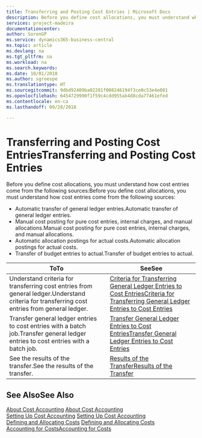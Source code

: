 ```yaml
---
title: Transferring and Posting Cost Entries | Microsoft Docs
description: Before you define cost allocations, you must understand where cost entries come from.
services: project-madeira
documentationcenter: 
author: SorenGP
ms.service: dynamics365-business-central
ms.topic: article
ms.devlang: na
ms.tgt_pltfrm: na
ms.workload: na
ms.search.keywords: 
ms.date: 10/01/2018
ms.author: sgroespe
ms.translationtype: HT
ms.sourcegitcommit: 9dbd92409ba02281f008246194f3ce0c53e4e001
ms.openlocfilehash: 6454729990f1f59c4cdd955ab4d8cda77461efed
ms.contentlocale: en-ca
ms.lasthandoff: 09/28/2018

---
```

# <a name="transferring-and-posting-cost-entries"></a><span data-ttu-id="ed7f1-103">Transferring and Posting Cost Entries</span><span class="sxs-lookup"><span data-stu-id="ed7f1-103">Transferring and Posting Cost Entries</span></span>
<span data-ttu-id="ed7f1-104">Before you define cost allocations, you must understand how cost entries come from the following sources:</span><span class="sxs-lookup"><span data-stu-id="ed7f1-104">Before you define cost allocations, you must understand how cost entries come from the following sources:</span></span>  

-   <span data-ttu-id="ed7f1-105">Automatic transfer of general ledger entries.</span><span class="sxs-lookup"><span data-stu-id="ed7f1-105">Automatic transfer of general ledger entries.</span></span>  
-   <span data-ttu-id="ed7f1-106">Manual cost posting for pure cost entries, internal charges, and manual allocations.</span><span class="sxs-lookup"><span data-stu-id="ed7f1-106">Manual cost posting for pure cost entries, internal charges, and manual allocations.</span></span>  
-   <span data-ttu-id="ed7f1-107">Automatic allocation postings for actual costs.</span><span class="sxs-lookup"><span data-stu-id="ed7f1-107">Automatic allocation postings for actual costs.</span></span>  
-   <span data-ttu-id="ed7f1-108">Transfer of budget entries to actual.</span><span class="sxs-lookup"><span data-stu-id="ed7f1-108">Transfer of budget entries to actual.</span></span>  

|<span data-ttu-id="ed7f1-109">**To**</span><span class="sxs-lookup"><span data-stu-id="ed7f1-109">**To**</span></span>|<span data-ttu-id="ed7f1-110">**See**</span><span class="sxs-lookup"><span data-stu-id="ed7f1-110">**See**</span></span>|  
|------------|-------------|  
|<span data-ttu-id="ed7f1-111">Understand criteria for transferring cost entries from general ledger.</span><span class="sxs-lookup"><span data-stu-id="ed7f1-111">Understand criteria for transferring cost entries from general ledger.</span></span>|[<span data-ttu-id="ed7f1-112">Criteria for Transferring General Ledger Entries to Cost Entries</span><span class="sxs-lookup"><span data-stu-id="ed7f1-112">Criteria for Transferring General Ledger Entries to Cost Entries</span></span>](finance-criteria-for-transferring-general-ledger-entries-to-cost-entries.md)|  
|<span data-ttu-id="ed7f1-113">Transfer general ledger entries to cost entries with a batch job.</span><span class="sxs-lookup"><span data-stu-id="ed7f1-113">Transfer general ledger entries to cost entries with a batch job.</span></span>|[<span data-ttu-id="ed7f1-114">Transfer General Ledger Entries to Cost Entries</span><span class="sxs-lookup"><span data-stu-id="ed7f1-114">Transfer General Ledger Entries to Cost Entries</span></span>](finance-how-to-transfer-general-ledger-entries-to-cost-entries.md)|  
|<span data-ttu-id="ed7f1-115">See the results of the transfer.</span><span class="sxs-lookup"><span data-stu-id="ed7f1-115">See the results of the transfer.</span></span>|[<span data-ttu-id="ed7f1-116">Results of the Transfer</span><span class="sxs-lookup"><span data-stu-id="ed7f1-116">Results of the Transfer</span></span>](finance-results-of-the-transfer.md)|  

## <a name="see-also"></a><span data-ttu-id="ed7f1-117">See Also</span><span class="sxs-lookup"><span data-stu-id="ed7f1-117">See Also</span></span>  
 <span data-ttu-id="ed7f1-118">[About Cost Accounting](finance-about-cost-accounting.md) </span><span class="sxs-lookup"><span data-stu-id="ed7f1-118">[About Cost Accounting](finance-about-cost-accounting.md) </span></span>  
 <span data-ttu-id="ed7f1-119">[Setting Up Cost Accounting](finance-set-up-cost-accounting.md) </span><span class="sxs-lookup"><span data-stu-id="ed7f1-119">[Setting Up Cost Accounting](finance-set-up-cost-accounting.md) </span></span>  
 <span data-ttu-id="ed7f1-120">[Defining and Allocating Costs](finance-define-and-allocate-costs.md) </span><span class="sxs-lookup"><span data-stu-id="ed7f1-120">[Defining and Allocating Costs](finance-define-and-allocate-costs.md) </span></span>  
 [<span data-ttu-id="ed7f1-121">Accounting for Costs</span><span class="sxs-lookup"><span data-stu-id="ed7f1-121">Accounting for Costs</span></span>](finance-manage-cost-accounting.md)

